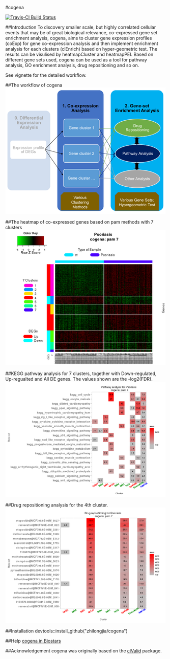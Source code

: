 #cogena

[![Travis-CI Build Status](https://travis-ci.org/zhilongjia/cogena.png?branch=master)](https://travis-ci.org/zhilongjia/cogena)

##Introduction
To discovery smaller scale, but highly correlated cellular events that may be of great biological relevance, co-expressed gene set enrichment analysis, cogena, aims to cluster gene expression profiles (coExp) for gene co-expression analysis and then implement enrichment analysis for each clusters (clEnrich) based on hyper-geometric test. The results can be visulised by heatmapCluster and heatmapPEI. Based on different gene sets used, cogena can be used as a tool for pathway analysis, GO enrichment analysis, drug repositioning and so on.

See vignette for the detailed workflow.

##The workflow of cogena
![cogena_workflow](inst/figure/Cogena_workflow.png)

##The heatmap of co-expressed genes based on pam methods with 7 clusters
![cogena_heatmapCluster](inst/figure/heatmapCluster.png)


##KEGG pathway analysis for 7 clusters, together with Down-regulated, Up-regualted and All DE genes. The values shown are the -log2(FDR).
![cogena_heatmapPEI](inst/figure/heatmapPEI.png)


##Drug repositioning analysis for the 4th cluster.
![cogena_heatmapCmap](inst/figure/heatmapCmap0.png)


##Installation
devtools::install_github("zhilongjia/cogena")

##Help
[cogena in Biostars](https://www.biostars.org/p/137330/)


##Acknowledgement
cogena was originally based on the [clValid](http://cran.r-project.org/web/packages/clValid/index.html) package.

